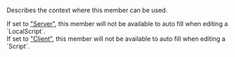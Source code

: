 Describes the context where this member can be used.  

If set to ["Server"](https://developer.roblox.com/articles/String "String"), this member will not be available to auto fill when editing a \`LocalScript\`.  
If set to ["Client"](https://developer.roblox.com/articles/String "String"), this member will not be available to auto fill when editing a \`Script\`.